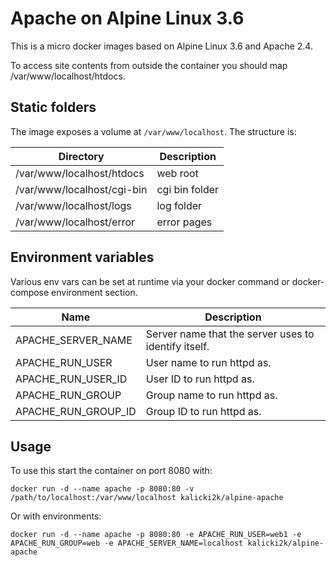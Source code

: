 # Apache on Alpine Linux 3.6
This is a micro docker images based on Alpine Linux 3.6 and Apache 2.4.

To access site contents from outside the container you should map /var/www/localhost/htdocs.

## Static folders
The image exposes a volume at `/var/www/localhost`. The structure is:

| Directory                  | Description    |
| -------------------------- | -------------- |
| /var/www/localhost/htdocs  | web root       |
| /var/www/localhost/cgi-bin | cgi bin folder |
| /var/www/localhost/logs    | log folder     | 
| /var/www/localhost/error   | error pages    | 

## Environment variables
Various env vars can be set at runtime via your docker command or docker-compose environment section.

| Name                | Description                 |
| ------------------- | --------------------------- |
| APACHE_SERVER_NAME  | Server name that the server uses to identify itself. |
| APACHE_RUN_USER     | User name to run httpd as.                           |
| APACHE_RUN_USER_ID  | User ID to run httpd as.                             |
| APACHE_RUN_GROUP    | Group name to run httpd as.                          |
| APACHE_RUN_GROUP_ID | Group ID to run httpd as.                            |

## Usage

To use this start the container on port 8080 with:
```
docker run -d --name apache -p 8080:80 -v /path/to/localhost:/var/www/localhost kalicki2k/alpine-apache
```

Or with environments:

```
docker run -d --name apache -p 8080:80 -e APACHE_RUN_USER=web1 -e APACHE_RUN_GROUP=web -e APACHE_SERVER_NAME=localhost kalicki2k/alpine-apache
```